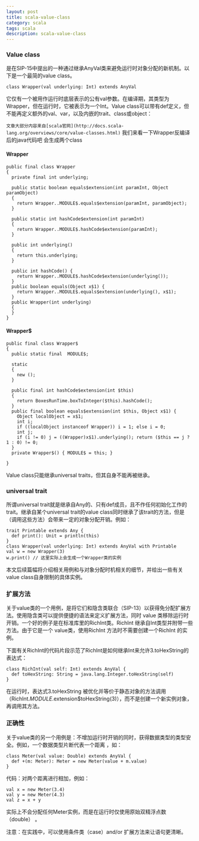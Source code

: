 ```yaml
---
layout: post
title: scala-value-class
category: scala
tags: scala
description: scala-value-class
---
```


### Value class
是在SIP-15中提出的一种通过继承AnyVal类来避免运行时对象分配的新机制。以下是一个最简的value class。

```
class Wrapper(val underlying: Int) extends AnyVal
```

它仅有一个被用作运行时底层表示的公有val参数。在编译期，其类型为Wrapper，但在运行时，它被表示为一个Int。Value class可以带有def定义，但不能再定义额外的val、var，以及内嵌的trait、class或object：

`文章大部分内容来自[scala官网](http://docs.scala-lang.org/overviews/core/value-classes.html)`
我们来看一下Wrapper反编译后的java代码吧
会生成两个class 
#### Wrapper

```
public final class Wrapper
{
  private final int underlying;

  public static boolean equals$extension(int paramInt, Object paramObject)
  {
    return Wrapper..MODULE$.equals$extension(paramInt, paramObject);
  }

  public static int hashCode$extension(int paramInt)
  {
    return Wrapper..MODULE$.hashCode$extension(paramInt);
  }

  public int underlying()
  {
    return this.underlying;
  } 
  
  public int hashCode() {
    return Wrapper..MODULE$.hashCode$extension(underlying()); 
  } 
  public boolean equals(Object x$1) {
    return Wrapper..MODULE$.equals$extension(underlying(), x$1);
  }
  public Wrapper(int underlying)
  {
  }
}
```
#### Wrapper$

```
public final class Wrapper$
{
  public static final  MODULE$;

  static
  {
    new ();
  }

  public final int hashCode$extension(int $this)
  {
    return BoxesRunTime.boxToInteger($this).hashCode(); 
  } 
  public final boolean equals$extension(int $this, Object x$1) {
    Object localObject = x$1;
    int i;
    if ((localObject instanceof Wrapper)) i = 1; else i = 0;
    int j;
    if (i != 0) j = ((Wrapper)x$1).underlying(); return ($this == j ? 1 : 0) != 0; 
  } 
  private Wrapper$() { MODULE$ = this; }

}
```



Value class只能继承universal traits，但其自身不能再被继承。

### universal trait
所谓universal trait就是继承自Any的、只有def成员，且不作任何初始化工作的trait。继承自某个universal trait的value class同时继承了该trait的方法，但是（调用这些方法）会带来一定的对象分配开销。例如：

```
trait Printable extends Any {
  def print(): Unit = println(this)
}
class Wrapper(val underlying: Int) extends AnyVal with Printable
val w = new Wrapper(3)
w.print() // 这里实际上会生成一个Wrapper类的实例
```

本文后续篇幅将介绍相关用例和与对象分配时机相关的细节，并给出一些有关value class自身限制的具体实例。

### 扩展方法

关于value类的一个用例，是将它们和隐含类联合（SIP-13）以获得免分配扩展方法。使用隐含类可以提供便捷的语法来定义扩展方法，同时 value 类移除运行时开销。一个好的例子是在标准库里的RichInt类。RichInt 继承自Int类型并附带一些方法。由于它是一个 value类，使用RichInt 方法时不需要创建一个RichInt 的实例。

下面有关RichInt的代码片段示范了RichInt是如何继承Int来允许3.toHexString的表达式：

```
class RichInt(val self: Int) extends AnyVal {
  def toHexString: String = java.lang.Integer.toHexString(self)
}
```

在运行时，表达式3.toHexString 被优化并等价于静态对象的方法调用 （RichInt$.MODULE$.extension$toHexString(3)），而不是创建一个新实例对象，再调用其方法。

### 正确性

关于value类的另一个用例是：不增加运行时开销的同时，获得数据类型的类型安全。例如，一个数据类型片断代表一个距离 ，如：

```
class Meter(val value: Double) extends AnyVal {
  def +(m: Meter): Meter = new Meter(value + m.value)
}
```

代码：对两个距离进行相加，例如：

```
val x = new Meter(3.4)
val y = new Meter(4.3)
val z = x + y
```

实际上不会分配任何Meter实例，而是在运行时仅使用原始双精浮点数（double） 。

注意：在实践中，可以使用条件类（case）and/or 扩展方法来让语句更清晰。






